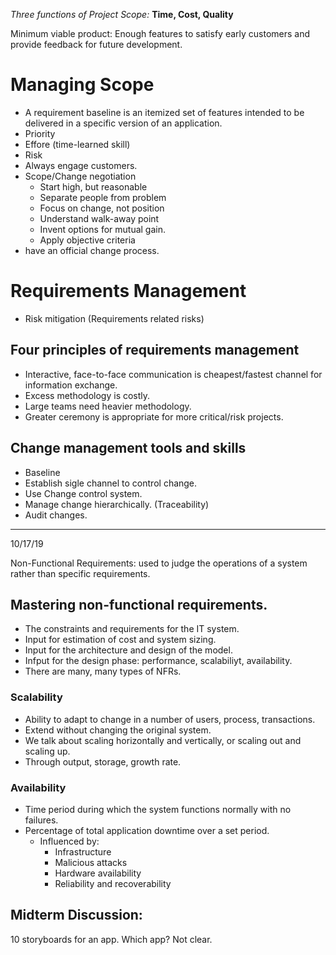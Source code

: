 *Three functions of Project Scope:* 
**Time, Cost, Quality**

Minimum viable product: Enough features to satisfy early customers and provide feedback for future development. 
# Managing Scope
- A requirement baseline is an itemized set of features intended to be delivered in a specific version of an application.
- Priority
- Effore (time-learned skill)
- Risk
- Always engage customers. 
- Scope/Change negotiation
    - Start high, but reasonable 
    - Separate people from problem
    - Focus on change, not position
    - Understand walk-away point
    - Invent options for mutual gain.
    - Apply objective criteria
- have an official change process. 
# Requirements Management
- Risk mitigation (Requirements related risks)

## Four principles of requirements management
- Interactive, face-to-face communication is cheapest/fastest channel for information exchange.
- Excess methodology is costly.
- Large teams need heavier methodology.
- Greater ceremony is appropriate for more critical/risk projects.

## Change management tools and skills
- Baseline
- Establish sigle channel to control change.
- Use Change control system.
- Manage change hierarchically. (Traceability)
- Audit changes.

---

10/17/19

Non-Functional Requirements: used to judge the operations of a system rather than specific requirements. 

## Mastering non-functional requirements.
- The constraints and requirements for the IT system.
- Input for estimation of cost and system sizing.
- Input for the architecture and design of the model. 
- Infput for the design phase: performance, scalabiliyt, availability.
- There are many, many types of NFRs. 

### Scalability
- Ability to adapt to change in a number of users, process, transactions.
- Extend without changing the original system. 
- We talk about scaling horizontally and vertically, or scaling out and scaling up. 
- Through output, storage, growth rate. 

### Availability
- Time period during which the system functions normally with no failures. 
- Percentage of total application downtime over a set period. 
    - Influenced by: 
        - Infrastructure
        - Malicious attacks
        - Hardware availability
        - Reliability and recoverability
        
## Midterm Discussion: 

10 storyboards for an app. Which app? Not clear.
